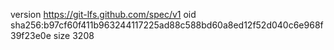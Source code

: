 version https://git-lfs.github.com/spec/v1
oid sha256:b97cf60f411b963244117225ad88c588bd60a8ed12f52d040c6e968f39f23e0e
size 3208
